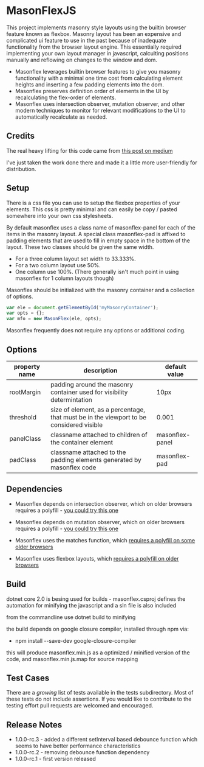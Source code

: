 # MasonFlexJS

This project implements masonry style layouts using the builtin browser feature known as flexbox. Masonry layout has been an expensive and complicated ui feature to use in the past because of inadequate functionality from the browser layout engine. This essentially required implementing your own layout manager in javascript, calculting positions manually and reflowing on changes to the window and dom. 

* Masonflex leverages builtin browser features to give you masonry functionality with a minimal one time cost from calculating element heights and inserting a few padding elements into the dom. 
* Masonflex preserves definition order of elements in the UI by recalculating the flex-order of elements.
* Masonflex uses intersection observer, mutation observer, and other modern techniques to monitor for relevant modifications to the UI to automatically recalculate as needed.

## Credits

The real heavy lifting for this code came from [this post on medium](https://medium.com/@_jh3y/how-to-the-masonry-layout-56f0fe0b19df)

I've just taken the work done there and made it a little more user-friendly for distribution.

## Setup

There is a css file you can use to setup the flexbox properties of your elements. This css is pretty minimal and can easily be copy / pasted somewhere into your own css stylesheets.

By default masonflex uses a class name of masonflex-panel for each of the items in the masonry layout. A special class masonflex-pad is affixed to padding elements that are used to fill in empty space in the bottom of the layout. These two classes should be given the same width.

  * For a three column layout set width to 33.333%. 
  * For a two column layout use 50%. 
  * One column use 100%. (There generally isn't much point in using masonflex for 1 column layouts though)

Masonflex should be initialized with the masonry container and a collection of options.

```javascript
var ele = document.getElementById('myMasonryContainer');
var opts = {};
var mfo = new MasonFlex(ele, opts);
```

Masonflex frequently does not require any options or additional coding.

## Options

| property name | description | default value |
|---------------|-------------|---------------|
| rootMargin | padding around the masonry container used for visibility determintation | 10px |
| threshold | size of element, as a percentage, that must be in the viewport to be considered visible | 0.001 |
| panelClass | classname attached to children of the container element | masonflex-panel |
| padClass | classname attached to the padding elements generated by masonflex code | masonflex-pad |

## Dependencies

 * Masonflex depends on intersection observer, which on older browsers requires a polyfill - [you could try this one](https://github.com/w3c/IntersectionObserver/tree/master/polyfill)

 * Masonflex depends on mutation observer, which on older browsers requires a polyfill - [you could try this one](https://github.com/megawac/MutationObserver.js)

 * Masonflex uses the matches function, which [requires a polyfill on some older browsers](https://developer.mozilla.org/en-US/docs/Web/API/Element/matches#Polyfill)

 * Masonflex uses flexbox layouts, which [requires a polyfill on older browsers](https://github.com/jonathantneal/flexibility)

## Build

dotnet core 2.0 is besing used for builds - masonflex.csproj defines the automation for minifying the javascript and a sln file is also included

from the commandline use dotnet build to minifying

the build depends on google closure compiler, installed through npm via:

 * npm install --save-dev google-closure-compiler

this will produce masonflex.min.js as a optimized / minified version of the code, and masonflex.min.js.map for source mapping

## Test Cases

There are a *growing* list of tests available in the tests subdirectory. Most of these tests do not include assertions. If you would like to contribute to the testing effort pull requests are welcomed and encouraged.

## Release Notes

* 1.0.0-rc.3 - added a different setInterval based debounce function which seems to have better performance characteristics
* 1.0.0-rc.2 - removing debounce function dependency
* 1.0.0-rc.1 - first version released
